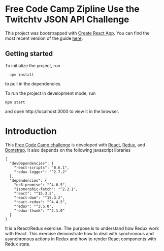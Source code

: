 # Free Code Camp Zipline Use the Twitchtv JSON API Challenge

This project was bootstrapped with [Create React App](https://github.com/facebookincubator/create-react-app). You can find the most recent version of the guide [here](https://github.com/facebookincubator/create-react-app/blob/master/packages/react-scripts/template/README.md).

## Getting started
To initialize the project, run
```
  npm install
```
to pull in the dependencies.

To run the project in development mode, run
```
npm start
```
and open http://localhost:3000 to view it in the browser.

# Introduction
This [Free Code Camp challenge](https://www.freecodecamp.com/challenges/use-the-twitchtv-json-api) is developed with [React](https://facebook.github.io/react/), [Redux](https://github.com/reactjs/redux), and [Bootstrap](http://getbootstrap.com/). It also depends on the following javascript libraries
```
{
  "devDependencies": {
    "react-scripts": "0.6.1",
    "redux-logger": "^2.7.2"
  },
  "dependencies": {
    "es6-promise": "^4.0.5",
    "isomorphic-fetch": "^2.2.1",
    "react": "^15.3.2",
    "react-dom": "^15.3.2",
    "react-redux": "^4.4.5",
    "redux": "^3.6.0",
    "redux-thunk": "^2.1.0"
  }
}
```
It is a React/Redux exercise. The purpose is to understand how Redux work with React. This exercise demonstrate how to deal with synchronous and asynchronous actions in Redux and how to render React components with Redux state. 
